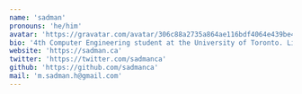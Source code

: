 ```yaml
---
name: 'sadman'
pronouns: 'he/him'
avatar: 'https://gravatar.com/avatar/306c88a2735a864ae116bdf4064e439be4955196d01891234f0003f586b02a76?size=256'
bio: '4th Computer Engineering student at the University of Toronto. Likes reading (like a lot).'
website: 'https://sadman.ca'
twitter: 'https://twitter.com/sadmanca'
github: 'https://github.com/sadmanca'
mail: 'm.sadman.h@gmail.com'
---
```


